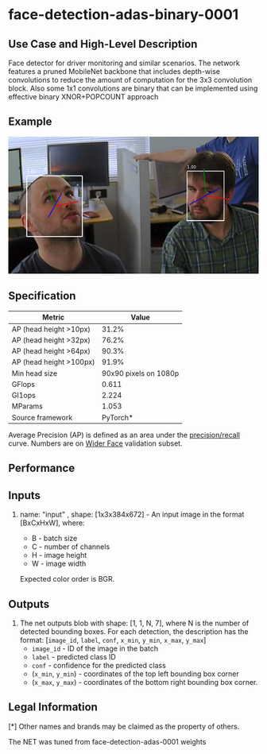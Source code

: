 # face-detection-adas-binary-0001

## Use Case and High-Level Description

Face detector for driver monitoring and similar scenarios. The network features
a pruned MobileNet backbone that includes depth-wise convolutions to reduce the
amount of computation for the 3x3 convolution block. Also some 1x1 convolutions
are binary that can be implemented using effective binary XNOR+POPCOUNT approach

## Example

![](./face-detection-adas-binary-0001.png)

## Specification

| Metric                          | Value                 |
|---------------------------------|-----------------------|
| AP (head height >10px)          | 31.2%                 |
| AP (head height >32px)          | 76.2%                 |
| AP (head height >64px)          | 90.3%                 |
| AP (head height >100px)         | 91.9%                 |
| Min head size                   | 90x90 pixels on 1080p |
| GFlops                          | 0.611                 |
| GI1ops                          | 2.224                 |
| MParams                         | 1.053                 |
| Source framework                | PyTorch*              |

Average Precision (AP) is defined as an area under the
[precision/recall](https://en.wikipedia.org/wiki/Precision_and_recall)
curve. Numbers are on
[Wider Face](http://shuoyang1213.me/WIDERFACE/) validation subset.

## Performance

## Inputs

1. name: "input" , shape: [1x3x384x672] - An input image in the format [BxCxHxW],
   where:
    - B - batch size
    - C - number of channels
    - H - image height
    - W - image width

   Expected color order is BGR.

## Outputs

1. The net outputs blob with shape: [1, 1, N, 7], where N is the number of detected
   bounding boxes. For each detection, the description has the format:
   [`image_id`, `label`, `conf`, `x_min`, `y_min`, `x_max`, `y_max`]
    - `image_id` - ID of the image in the batch
    - `label` - predicted class ID
    - `conf` - confidence for the predicted class
    - (`x_min`, `y_min`) - coordinates of the top left bounding box corner
    - (`x_max`, `y_max`) - coordinates of the bottom right bounding box corner.

## Legal Information
[*] Other names and brands may be claimed as the property of others.

The NET was tuned from face-detection-adas-0001 weights


